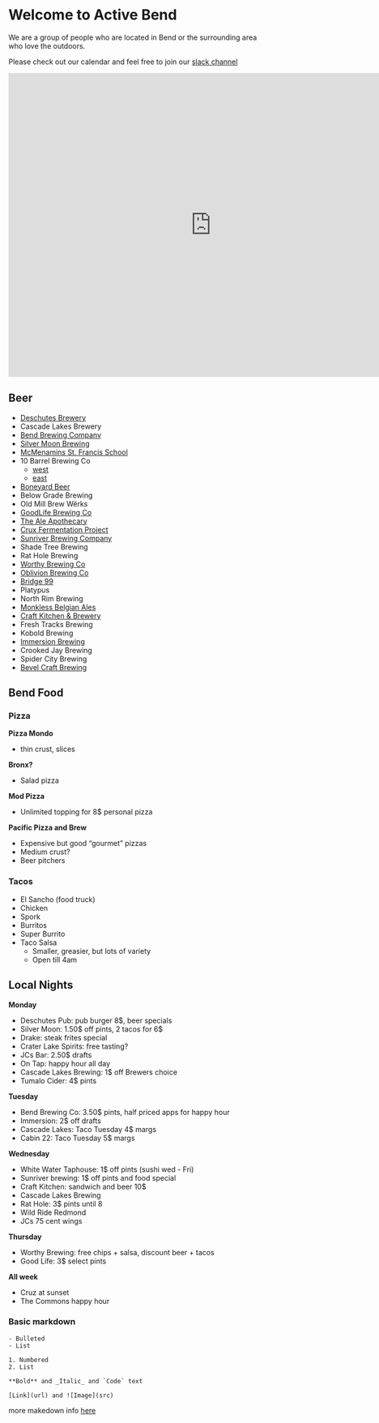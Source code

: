 # Welcome to Active Bend
We are a group of people who are located in Bend or the surrounding area who love the outdoors.

Please check out our calendar and feel free to join our [slack channel](https://join.slack.com/t/activebend/shared_invite/enQtNjIxNzA1OTkxMDg5LWI0MTFmNGM3ZjU4OWNiZGNhNzliNDZmMjJjNDhiZmViZGViMWQwM2JmZTNmODExYjc2ZDhjZmVhNThkMTBhYWQ)

<iframe src="https://calendar.google.com/calendar/embed?src=pqjc1ou83rg5ei4vdnjntejc2s%40group.calendar.google.com&amp;ctz=America%2FLos_Angeles" style="border: 0" width="800" height="600" frameborder="0" scrolling="no">
</iframe>

<br/>

## Beer

- [Deschutes Brewery](https://goo.gl/maps/vfhEZDnvSLwMzjPx9)
- Cascade Lakes Brewery
- [Bend Brewing Company](https://goo.gl/maps/dGRui3meCHZtr6y28)
- [Silver Moon Brewing](https://goo.gl/maps/iPMsDMRFsAVSZW848)
- [McMenamins St. Francis School](https://goo.gl/maps/sKgHfW9XBAj1RZF28)
- 10 Barrel Brewing Co
  - [west](https://goo.gl/maps/wGDLiiZDvc8LcBMSA)
  - [east](https://goo.gl/maps/NjWcGAjGkzC3bqzT9)
- [Boneyard Beer](https://goo.gl/maps/Fngt73TxhiHYz5f7A)
- Below Grade Brewing
- Old Mill Brew Wërks
- [GoodLife Brewing Co](https://goo.gl/maps/BA5w2PnLwj6AFXky6)
- [The Ale Apothecary](https://goo.gl/maps/HK9xe8GBCmh3BfYa7)
- [Crux Fermentation Project](https://g.page/cruxfermentationproject)
- [Sunriver Brewing Company](https://goo.gl/maps/DEd7CPnQFKv4yg2DA)
- Shade Tree Brewing
- Rat Hole Brewing
- [Worthy Brewing Co](https://goo.gl/maps/7Z2gxWVsCEZdsyRP8)
- [Oblivion Brewing Co](https://goo.gl/maps/n4tVPfuwFCEuXQCW9)
- [Bridge 99](https://goo.gl/maps/yPWxdxfY1K65K8PP7)
- Platypus
- North Rim Brewing
- [Monkless Belgian Ales](https://goo.gl/maps/T745TzxRRP3B1WA8A)
- [Craft Kitchen & Brewery](https://goo.gl/maps/fvKPu74gqurT6BLd6)
- Fresh Tracks Brewing
- Kobold Brewing
- [Immersion Brewing](https://goo.gl/maps/aVxkCfzwWgwUYYVD6)
- Crooked Jay Brewing
- Spider City Brewing
- [Bevel Craft Brewing](https://g.page/bevelcraftbrewing)

## Bend Food

### Pizza

**Pizza Mondo**
  - thin crust, slices

**Bronx?**
  - Salad pizza

**Mod Pizza**
  - Unlimited topping for 8$ personal pizza

**Pacific Pizza and Brew**
  - Expensive but good “gourmet” pizzas
  - Medium crust?
  - Beer pitchers

### Tacos

- El Sancho (food truck)
- Chicken
- Spork
- Burritos
- Super Burrito
- Taco Salsa
  - Smaller, greasier, but lots of variety
  - Open till 4am

## Local Nights

**Monday**
- Deschutes Pub: pub burger 8$, beer specials
- Silver Moon: 1.50$ off pints, 2 tacos for 6$
- Drake: steak frites special
- Crater Lake Spirits: free tasting?
- JCs Bar: 2.50$ drafts
- On Tap: happy hour all day
- Cascade Lakes Brewing: 1$ off Brewers choice
- Tumalo Cider: 4$ pints

**Tuesday**
- Bend Brewing Co: 3.50$ pints, half priced apps for happy hour
- Immersion: 2$ off drafts
- Cascade Lakes: Taco Tuesday 4$ margs
- Cabin 22: Taco Tuesday 5$ margs

**Wednesday**
- White Water Taphouse: 1$ off pints (sushi wed - Fri)
- Sunriver brewing: 1$ off pints and food special
- Craft Kitchen: sandwich and beer 10$
- Cascade Lakes Brewing
- Rat Hole: 3$ pints until 8
- Wild Ride Redmond
- JCs 75 cent wings

**Thursday**
- Worthy Brewing: free chips + salsa, discount beer + tacos
- Good Life: 3$ select pints

**All week**
- Cruz at sunset
- The Commons happy hour


### Basic markdown
```
- Bulleted
- List

1. Numbered
2. List

**Bold** and _Italic_ and `Code` text

[Link](url) and ![Image](src)
```
more makedown info [here](https://github.com/adam-p/markdown-here/wiki/Markdown-Cheatsheet)
